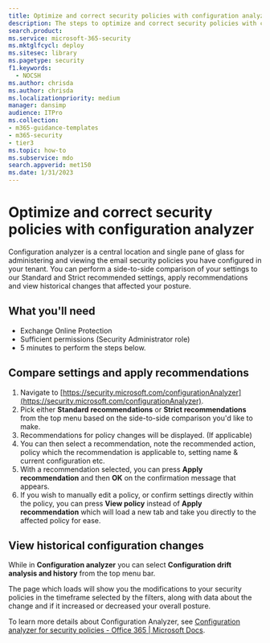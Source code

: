 ```yaml
---
title: Optimize and correct security policies with configuration analyzer
description: The steps to optimize and correct security policies with configuration analyzer. Configuration analyzer is a central location and single pane of glass for administering and viewing the email security policies you have configured in your tenant.
search.product:
ms.service: microsoft-365-security
ms.mktglfcycl: deploy
ms.sitesec: library
ms.pagetype: security
f1.keywords:
  - NOCSH
ms.author: chrisda
ms.author: chrisda
ms.localizationpriority: medium
manager: dansimp
audience: ITPro
ms.collection:
- m365-guidance-templates
- m365-security
- tier3
ms.topic: how-to
ms.subservice: mdo
search.appverid: met150
ms.date: 1/31/2023
---
```


# Optimize and correct security policies with configuration analyzer

Configuration analyzer is a central location and single pane of glass for administering and viewing the email security policies you have configured in your tenant. You can perform a side-to-side comparison of your settings to our Standard and Strict recommended settings, apply recommendations and view historical changes that affected your posture.

## What you'll need

- Exchange Online Protection
- Sufficient permissions (Security Administrator role)
- 5 minutes to perform the steps below.

## Compare settings and apply recommendations

1. Navigate to [https://security.microsoft.com/configurationAnalyzer](https://security.microsoft.com/configurationAnalyzer).
1. Pick either **Standard recommendations** or **Strict recommendations** from the top menu based on the side-to-side comparison you'd like to make.
1. Recommendations for policy changes will be displayed. (If applicable)
1. You can then select a recommendation, note the recommended action, policy which the recommendation is applicable to, setting name & current configuration etc.
1. With a recommendation selected, you can press **Apply recommendation** and then **OK** on the confirmation message that appears.
1. If you wish to manually edit a policy, or confirm settings directly within the policy, you can press **View policy** instead of **Apply recommendation** which will load a new tab and take you directly to the affected policy for ease.

## View historical configuration changes

While in **Configuration analyzer** you can select **Configuration drift analysis and history** from the top menu bar.

The page which loads will show you the modifications to your security policies in the timeframe selected by the filters, along with data about the change and if it increased or decreased your overall posture.

To learn more details about Configuration Analyzer, see [Configuration analyzer for security policies - Office 365 | Microsoft Docs](../../office-365-security/configuration-analyzer-for-security-policies.md).
